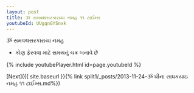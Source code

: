 ```yaml
---
layout: post
title: ૐ સમવથસરકારાયા નમહ ૧૧ ટાઈમ્સ
youtubeId: UUgqnGYSnxk
---
```

 
 
 ૐ સમવથસરકારાયા નમહ  
 
 -  કોણ ફેરવવા માટે સમયનું ચક્ર બનાવે છે 
 
  
 
  
 
 
 
 
 
 


{% include youtubePlayer.html id=page.youtubeId %}
 
[Next]({{ site.baseurl }}{% link  split1/_posts/2013-11-24-ૐ ઘીના સાધકયાઇ નમહ ૧૧ ટાઈમ્સ.md%})
 
